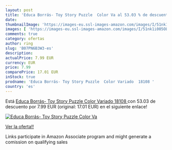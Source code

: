 ```yaml
---
layout: post
title: 'Educa Borrás- Toy Story Puzzle  Color Va al 53.03 % de descuento'
date: 
thumbnailImage: 'https://images-eu.ssl-images-amazon.com/images/I/51nk1i005OL._SL200_.jpg'
images: [ 'https://images-eu.ssl-images-amazon.com/images/I/51nk1i005OL._SL200_.jpg' ]
comments: true
category: ofertas
author: ring
slug: 'B07PN6B3W3-es'
description:
actualPrice: 7.99 EUR
currency: EUR
price: 7.99
comparePrice: 17.01 EUR
inStock: true
prodname: 'Educa Borrás- Toy Story Puzzle  Color Variado  18108 '
country: 'es'
---
```


Está [Educa Borrás- Toy Story Puzzle  Color Variado  18108 ](https://www.amazon.es/dp/B07PN6B3W3/?tag=tolees-21) con 53.03 de descuento por 7.99 EUR (original: 17.01 EUR) en el siguiente enlace!

[![Educa Borrás- Toy Story Puzzle  Color Va](https://images-eu.ssl-images-amazon.com/images/I/51nk1i005OL._SL200_.jpg)](https://www.amazon.es/dp/B07PN6B3W3/?tag=tolees-21)

[Ver la oferta!!](https://www.amazon.es/dp/B07PN6B3W3/?tag=tolees-21)

Links participate in Amazon Associate program and might generate a comission on qualifying sales



